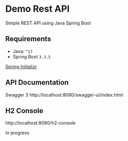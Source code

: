 # Demo Rest API

Simple REST API using Java Spring Boot

## Requirements

- Java: `^17`
- Spring Boot `3.3.5`

[Spring Initializr](https://start.spring.io/#!type=maven-project&language=java&platformVersion=3.3.4&packaging=jar&jvmVersion=17&groupId=com.example&artifactId=demo&name=demo&description=Demo%20project%20for%20Spring%20Boot&packageName=com.example.demo&dependencies=lombok,h2,data-jpa,devtools,web)

## API Documentation

Swagger 3
http://localhost:8080/swagger-ui/index.html

## H2 Console

http://localhost:8080/h2-console

In progress